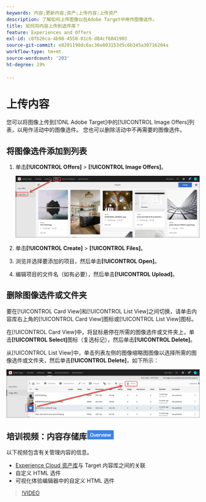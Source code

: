 ```yaml
---
keywords: 内容;更新内容;资产;上传内容;上传资产
description: 了解如何上传图像以在Adobe Target中用作图像选件。
title: 如何将内容上传到选件库？
feature: Experiences and Offers
exl-id: c0fb26ca-4b98-4558-81c6-d84cf6841903
source-git-commit: e8201198dc6ac36e803153d5c6b345a30716204a
workflow-type: tm+mt
source-wordcount: '203'
ht-degree: 19%

---
```


# 上传内容

您可以将图像上传到[!DNL Adobe Target]中的[!UICONTROL Image Offers]列表，以用作活动中的图像选件。 您也可以删除活动中不再需要的图像选件。

## 将图像选件添加到列表

1. 单击&#x200B;**[!UICONTROL Offers]** > **[!UICONTROL Image Offers]**。

   ![选件>图像选件](/help/main/c-experiences/c-manage-content/assets/image-offers-tab.png)

1. 单击&#x200B;**[!UICONTROL Create]** > **[!UICONTROL Files]**。
1. 浏览并选择要添加的项目，然后单击&#x200B;**[!UICONTROL Open]**。
1. 编辑项目的文件名（如有必要），然后单击&#x200B;**[!UICONTROL Upload]**。

## 删除图像选件或文件夹

要在[!UICONTROL Card View]和[!UICONTROL List View]之间切换，请单击内容库右上角的[!UICONTROL Card View]图标或[!UICONTROL List View]图标。

在[!UICONTROL Card View]中，将鼠标悬停在所需的图像选件或文件夹上，单击&#x200B;**[!UICONTROL Select]**&#x200B;图标（复选标记），然后单击&#x200B;**[!UICONTROL Delete]**。

从[!UICONTROL List View]中，单击列表左侧的图像缩略图图像以选择所需的图像选件或文件夹，然后单击&#x200B;**[!UICONTROL Delete]**，如下所示：

![删除选定项](/help/main/c-experiences/c-manage-content/assets/delete-image-offer.png)

## 培训视频：内容存储库![概述徽章](/help/main/assets/overview.png)

以下视频包含有关管理内容的信息。

* [Experience Cloud 资产库](https://experienceleague.adobe.com/docs/core-services/interface/assets/creative-cloud.html)与 Target 内容库之间的关联
* 自定义 HTML 选件
* 可视化体验编辑器中的自定义 HTML 选件

>[!VIDEO](https://video.tv.adobe.com/v/17387)
